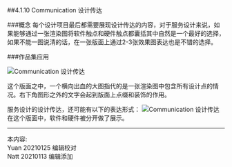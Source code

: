 ##4.1.10 Communication 设计传达

###概念
每个设计项目最后都需要展现设计传达的内容，对于服务设计来说，如果能够通过一张渲染图将软件触点和硬件触点都囊括其中自然是一个最好的选择，如果不能一图说清的话，在一张版面上通过2-3张效果图表达也是不错的选择。



###作品集应用

![Communication 设计传达](http://kitpic.makebi.net/2021/uedsd_19.jpg)

这个版面之中，一个横向出血的大图指代的是一张渲染图中包含所有设计点的情况。右下角图形之外的文字会起到版面上点缀和装饰的作用。

服务设计的设计传达，还可能有以下的表达形式：
![Communication 设计传达](http://kitpic.makebi.net/2021/uedsd_20.jpg)
在这个版面中，软件和硬件被分开做了展示。


---
本内容:    
Yuan 20210125 编辑校对  
Natt 20210113 编辑添加
